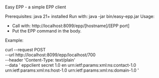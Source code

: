 Easy EPP - a simple EPP client

Prerequisites: java 21+ installed
Run with: java -jar bin/easy-epp.jar
Usage: 
  - Call with: http://localhost:8099/epp/[hostname]/[EPP port]
  - Put the EPP command in the body.

Example:

curl --request POST \
  --url http://localhost:8099/epp/localhost/700 \
  --header 'Content-Type: text/plain' \
  --data '<?xml version="1.0" encoding="UTF-8" standalone="no"?>
<epp xmlns="urn:ietf:params:xml:ns:epp-1.0">
  <command>
    <login>
      <clID>eppclient</clID>
      <pw>secret</pw>
      <options>
      <version>1.0</version>
      <lang>en</lang>
      </options>
      <svcs>
        <objURI>urn:ietf:params:xml:ns:contact-1.0</objURI>
        <objURI>urn:ietf:params:xml:ns:host-1.0</objURI>
        <objURI>urn:ietf:params:xml:ns:domain-1.0</objURI>
      </svcs>
    </login>
  </command>
</epp>'